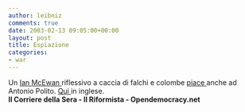 ```yaml
---
author: leibniz
comments: true
date: 2003-02-13 09:05:00+00:00
layout: post
title: Espiazione
categories:
- war
---
```


Un  [   Ian McEwan ](http://www.corriere.it/edicola/index.jsp?path=PRIMA_PAGINA&doc=MCEWAI)riflessivo a caccia di falchi e colombe  [   piace ](http://www.ilriformista.it/documenti/editoriale.asp?id_doc=3975)anche ad Antonio Polito.  [   Qui ](http://www.opendemocracy.net/debates/article.jsp?id=2&debateId=88&articleId=882#25) in inglese.   
**Il Corriere della Sera - Il Riformista - Opendemocracy.net**
